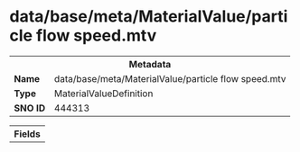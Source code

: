 <h1>data/base/meta/MaterialValue/particle flow speed.mtv</h1><table><tr><th colspan="100%">Metadata</th></tr><tr><td><b>Name</b></td><td>data/base/meta/MaterialValue/particle flow speed.mtv</td></tr><tr><td><b>Type</b></td><td>MaterialValueDefinition</td></tr><tr><td><b>SNO ID</b></td><td>444313</td></tr></table>

<table><tr><th colspan="100%">Fields</th></tr></table>

